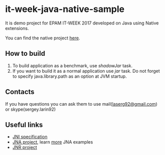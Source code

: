 # it-week-java-native-sample
It is demo project for EPAM IT-WEEK 2017
developed on Java using Native extensions.

You can find the native project [here](https://github.com/laserg/fractal-native-benchmark).

## How to build
1) To build application as a benchmark, use _shadowJar_ task.
2) If you want to build it as a normal application use _jar_ task.
Do not forget to specify java.library.path as an option at JVM startup.

## Contacts
If you have questions you can ask them to use
mail(laserg92@gmail.com) or skype(sergey.larin92)


## Useful links
* [JNI specification](https://docs.oracle.com/javase/8/docs/technotes/guides/jni/spec/jniTOC.html)
* [JNA project](https://github.com/java-native-access),
learn [more](http://www.eshayne.com/jnaex/index.html?example=1) JNA examples
* [JNR project](https://github.com/jnr)
